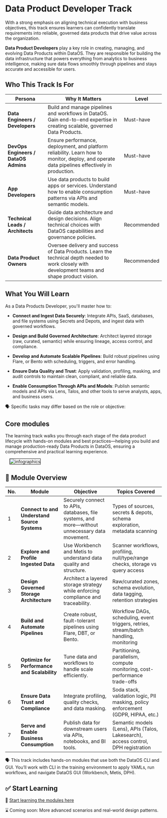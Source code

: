 # Data Product Developer Track

With a strong emphasis on aligning technical execution with business objectives, this track ensures learners can confidently translate requirements into reliable, governed data products that drive value across the organization.

**Data Product Developers** play a key role in creating, managing, and evolving Data Products within DataOS. They are responsible for building the data infrastructure that powers everything from analytics to business intelligence, making sure data flows smoothly through pipelines and stays accurate and accessible for users.

## Who This Track Is For

| **Persona**                       | **Why It Matters**                                                                                                                              | **Level**        |
|------------------------------|-----------------------------------------------------------------------------------------------------------------------------------------------|--------------|
| **Data Engineers / Developers** | Build and manage pipelines and workflows in DataOS. Gain end-to-end expertise in creating scalable, governed Data Products.                 | Must-have    |
| **DevOps Engineers / DataOS Admins** | Ensure performance, deployment, and platform reliability. Learn how to monitor, deploy, and operate data pipelines effectively in production. | Must-have    |
| **App Developers**           | Use data products to build apps or services. Understand how to enable consumption patterns via APIs and semantic models.                      | Must-have    |
| **Technical Leads / Architects** | Guide data architecture and design decisions. Align technical choices with DataOS capabilities and governance policies.                     | Recommended  |
| **Data Product Owners**      | Oversee delivery and success of Data Products. Learn the technical depth needed to work closely with development teams and shape product vision. | Recommended  |


## What You Will Learn

As a Data Products Developer, you'll master how to:

- **Connect and Ingest Data Securely**: Integrate APIs, SaaS, databases, and file systems using Secrets and Depots, and ingest data with governed workflows.

- **Design and Build Governed Architecture**: Architect layered storage (raw, curated, semantic) while ensuring lineage, access control, and compliance.

- **Develop and Automate Scalable Pipelines**: Build robust pipelines using Flare, or Bento with scheduling, triggers, and error handling.

- **Ensure Data Quality and Trust**: Apply validation, profiling, masking, and audit controls to maintain clean, compliant, and reliable data.

- **Enable Consumption Through APIs and Models**: Publish semantic models and APIs via Lens, Talos, and other tools to serve analysts, apps, and business users.

<aside class="callout">
🗣️ Specific tasks may differ based on the role or objective:
</aside>

## Core modules

The learning track walks you through each stage of the data product lifecycle with hands-on modules and best practices—helping you build and manage production-ready Data Products in DataOS, ensuring a comprehensive and practical learning experience.

<div style="text-align: left; padding-left: 1em;">
<img src="/learn_new/about_dp_developer_track/dp_developer_track_1.png" alt="infographics" style="max-width: 90%; height: auto; border: 1px solid #000;">
</div>

## 📘 Module Overview

| No. | Module                                | Objective                                                                                  | Topics Covered                                                                                                         |
|-----|----------------------------------------|--------------------------------------------------------------------------------------------|------------------------------------------------------------------------------------------------------------------------|
| 1   | **Connect to and Understand Source Systems** | Securely connect to APIs, databases, file systems, and more—without unnecessary data movement. | Types of sources, secrets & depots, schema exploration, metadata scanning                                             |
| 2   | **Explore and Profile Ingested Data**      | Use Workbench and Metis to understand data quality and structure.                          | Scanner workflows, profiling, null/type/range checks, storage vs query access                                         |
| 3   | **Design Governed Storage Architecture**   | Architect a layered storage strategy while enforcing compliance and traceability.          | Raw/curated zones, schema evolution, data tagging, retention strategies                                               |
| 4   | **Build and Automate Pipelines**           | Create robust, fault-tolerant pipelines using Flare, DBT, or Bento.                        | Workflow DAGs, scheduling, event triggers, retries, stream/batch handling, monitoring                                 |
| 5   | **Optimize for Performance and Scalability** | Tune data and workflows to handle scale efficiently.                                       | Partitioning, parallelism, compute monitoring, cost-performance trade-offs                                            |
| 6   | **Ensure Data Trust and Compliance**       | Integrate profiling, quality checks, and data masking.                                     | Soda stack, validation logic, PII masking, policy enforcement (GDPR, HIPAA, etc.)                                     |
| 7   | **Serve and Enable Business Consumption**  | Publish data for downstream users via APIs, notebooks, and BI tools.                       | Semantic models (Lens), APIs (Talos, Lakesearch), access control, DPH registration                                    |
 
<aside class="callout">
🗣 This track includes hands-on modules that use both the DataOS CLI and GUI. You’ll work with CLI in the training environment to apply YAMLs, run workflows, and navigate DataOS GUI (Workbench, Metis, DPH).
</aside> 

## ✅ Start Learning 

:rocket: [Start learning the modules here](/link)

:hourglass: Coming soon: More advanced scenarios and real-world design patterns.
